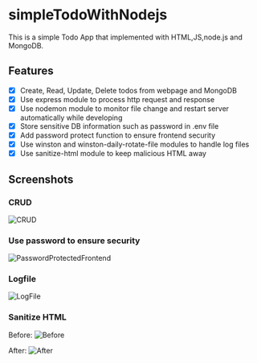 # simpleTodoWithNodejs

This is a simple Todo App that implemented with HTML,JS,node.js and MongoDB.

## Features
- [x] Create, Read, Update, Delete todos from webpage and MongoDB
- [x] Use express module to process http request and response
- [x] Use nodemon module to monitor file change and restart server automatically while developing
- [x] Store sensitive DB information such as password in .env file
- [x] Add password protect function to ensure frontend security
- [x] Use winston and winston-daily-rotate-file modules to handle log files
- [x] Use sanitize-html module to keep malicious HTML away

## Screenshots

### CRUD
![CRUD](https://easyimage.netmark.top/i/2024/03/24/223627.gif)

### Use password to ensure security
![PasswordProtectedFrontend](https://easyimage.netmark.top/i/2024/03/24/223728.gif)

### Logfile
![LogFile](https://easyimage.netmark.top/i/2024/03/24/223808.png)

### Sanitize HTML
Before:
![Before](https://easyimage.netmark.top/i/2024/03/24/223831.gif)

After:
![After](https://easyimage.netmark.top/i/2024/03/24/223910.gif)


